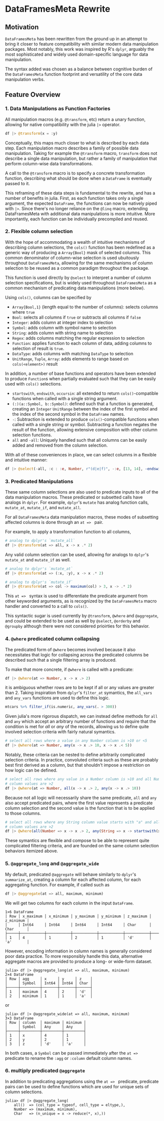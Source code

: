 # DataFramesMeta Rewrite

## Motivation

`DataFramesMeta` has been rewritten from the ground up in an attempt to bring it
closer to feature compatibility with similar modern data manipulation packages.
Most notably, this work was inspired by R's `dplyr`, arguably the most 
sophisticated and widely used domain-specific language for data manipulation.

The syntax added was chosen as a balance between cognitive burden of the 
`DataFramesMeta` function footprint and versatility of the core data manipulation
verbs.

## Feature Overview

### 1. Data Manipulations as Function Factories

All manipulation macros (e.g. `@transform`, etc) return a unary function,
allowing for native compatibility with the julia `|>` operator. 

```julia
df |> @transform(x = :y)
```

Conceptually, this maps much closer to what is described by each data step.
Each manipulation macro describes a family of possible data manipulation. Taking
for example the `@transform` macro, `transform` does not describe a single 
data manipulation, but rather a family of manipulation that perform column-wise
data transformations. 

A call to the `@transform` macro is to specify a concrete transformation
function, describing what should be done when a `DataFrame` is eventually 
passed to it. 

This reframing of these data steps is fundamental to the rewrite, and has a
number of benefits in julia. First, as each function takes only a single
argument, the expected `DataFrame`, the functions can now be natively piped
with `|>`. Since there's no longer reliance on the `@linq` macro, extending
DataFramesMeta with additional data manipulations is more intuitive. More
importantly, each function can be individually precompiled and reused.

### 2. Flexible column selection

With the hope of accommodating a wealth of intuitive mechanisms of describing
column selections, the `cols()` function has been redefined as a generic way
of producing a `Array{Bool}` mask of selected columns. This common denominator
of column-wise selection is used ubuitously throughout `DataFramesMeta`, allowing
for the same mechanisms of column selection to be reused as a common paradigm
throughout the package. 

This function is used directly by `@select` to interpret a number of column 
selection specifications, but is widely used throughout `DataFramesMeta` as a 
common mechanism of predicating data manipulations (more below).

Using `cols()`, columns can be specified by

- `Array{Bool,1}` (length equal to the number of columns): selects columns
  where `true`
- `Bool`: selects all columns if `true` or subtracts all columns if `false`
- `Integer`: adds column at integer index to selection
- `Symbol`: adds column with symbol name to selection
- `String`: adds column with string name to selection
- `Regex`: adds columns matching the regular expression to selection
- `Function`: applies function to each column of data, adding columns to
  selection of result is `true`. 
- `DataType`: adds columns with matching `DataType` to selection
- `UnitRange`, `Tuple`, `Array`: adds elements to range based on
  `cols(<element>)` result

In addition, a number of base functions and operators have been extended to 
produce `Function`s when partially evaluated such that they can be easily used
with `cols()` selections. 

- `startswith`, `endswith`, `occursin`: all extended to return
  `cols()`-compatible functions when called with a single string argument.
- `(:)(a::Symbol, b::Symbol)`: defined such that a function is generated,
  creating an `Integer` `UnitRange` between the index of the first symbol and
  the index of the second symbol in the `DataFrame` names.
- `-`: Subtraction is extended to produce `cols()`-compatible functions when
  called with a single string or symbol. Subtracting a function negates the
  result of the function, allowing extensive composition with other column
  selection functions.
- `all` and `-all`: Uniquely handled such that all columns can be easily added
  and removed from the column selection.

With all of these conveniences in place, we can select columns in a flexible and
intuitive manner:

```julia
df |> @select(-all, :c : :e, Number, r"(d|e|f)", -:e, [13, 14], -endswith("z")) 
```

### 3. Predicated Manipulations

These same column selections are also used to predicate inputs to all of the
data manipulation macros. These predicated or subsetted calls have analogs
in `dplyr`. For example, `dplyr`'s `mutate` has analog function calls, 
`mutate_at`, `mutate_if`, and `mutate_all`. 

For all `DataFramesMeta` data manipulation macros, these modes of subsetting
affected columns is done through an `at => ` pair. 

For example, to apply a transformation function to all columns, 

```julia
# analog to dplyr's `mutate_all`
df |> @transform(at => all, x -> x .* 2)
```

Any valid column selection can be used, allowing for analogs to `dplyr`'s 
`mutate_at` and `mutate_if` as well. 

```julia
# analog to dplyr's `mutate_at`
df |> @transform(at => (:x, :y), x -> x .* 2)
```

```julia
# analog to dplyr's `mutate_if`
df |> @transform(at => col -> maximum(col) > 3, x -> .* 2)
```

This `at => ` syntax is used to differentiate the predicate argument from 
other keyworded arguments, as is recognized by the `DataFramesMeta` macro 
handler and converted to a call to `cols()`. 

This syntactic sugar is used currently by `@transform`, `@where` and
`@aggregate`, and could be extended to be used as well by `@select`, `@orderby`
and `@groupby` although there were not considered prioirties for this behavior.

### 4. `@where` predicated column collapsing

The predicated form of `@where` becomes involved because it also necessitates
that logic for collapsing across the predicated columns be described such that a
single filtering array is produced.

To make that more concrete, if `@where` is called with a predicate:

```julia
df |> @where(at => Number, x -> x .> 2)
```

it is ambiguous whether rows are to be kept if all or any values are greater
than 2. Taking inspiration from `dplyr`'s `filter_at` symantics, the `all_vars`
and `any_vars` functions are used to define this logic. 

```R
mtcars %>% filter_if(is.numeric, any_vars(. > 300))
```

Given julia's more rigorous dispatch, we can instead define methods for `all`
and `any` which accept an arbitrary number of functions and require that the
condition is met for *all* or *any* of the records, allowing us to define
quite involved selection criteria with fairly natural symantics. 

```julia
# select all rows where a value in any Number column is >10 or <5
df |> @where(at => Number, any(x -> x .> 10, x -> x .< 5))
```

Notably, these criteria can be nested to define arbitrarily complicated
selection criteria. In practice, convoluted criteria such as these are probably
best first derived as a column, but that shouldn't impose a restriction on 
how logic can be defined.

```julia
# select all rows where any value in a Number column is >10 and all Number
# column values are >2
df |> @where(at => Number, all(x -> x .> 2, any(x -> x .> 10)) 
```

Because not all logic will necessarily share the same predicate, `all` and
`any` also accept predicated pairs, where the first value represents a predicate
column selection and the second value is the function that is to be applied 
to those columns. 

```julia
# select all rows where any String column value starts with "a" and all Number
# column values are >2
df |> @where(all(Number => x -> x .> 2, any(String => x -> startswith(x, "a"))))
```

These symantics are flexible and compose to be able to represent quite
complicated filtering criteria, and are founded on the same column selection
behaviors itemized above.

### 5. `@aggregate_long` and `@aggregate_wide`

My default, predicated `@aggregate` will behave similarly to `dplyr`'s
`summarize_at`, creating a column for each affected column, for each
aggregating function. For example, if called such as

```julia
df |> @aggregate(at => all, maximum, minimum)
```

We will get two columns for each column in the input `DataFrame`. 

```
1×6 DataFrame
│ Row │ x_maximum │ x_minimum │ y_maximum │ y_minimum │ z_maximum │ z_minimum │
│     │ Int64     │ Int64     │ Int64     │ Int64     │ Char      │ Char      │
├─────┼───────────┼───────────┼───────────┼───────────┼───────────┼───────────┤
│ 1   │ 4         │ 1         │ 2         │ 1         │ 'd'       │ 'a'       │
```

However, encoding information in column names is generally considered poor 
data practice. To more responsibly handle this data, alternative aggregate
macros are provided to produce a long- or wide-form dataset. 

```
julia> df |> @aggregate_long(at => all, maximum, minimum)
2×4 DataFrame
│ Row │ agg     │ x     │ y     │ z    │
│     │ Symbol  │ Int64 │ Int64 │ Char │
├─────┼─────────┼───────┼───────┼──────┤
│ 1   │ maximum │ 4     │ 2     │ 'd'  │
│ 2   │ minimum │ 1     │ 1     │ 'a'  │
```

or

```
julia> df |> @aggregate_wide(at => all, maximum, minimum)
3×3 DataFrame
│ Row │ column  │ maximum │ minimum │
│     │ Symbol  │ Any     │ Any     │
├─────┼─────────┼─────────┼─────────┤
│ 1   │ x       │ 4       │ 1       │
│ 2   │ y       │ 2       │ 1       │
│ 3   │ z       │ 'd'     │ 'a'     │
```

In both cases, a `Symbol` can be passed immediately after the `at => `
predicate to rename the `:agg` or `:column` default column names. 

### 6. multiply predicated `@aggregate`

In addition to predicating aggregations using the `at => ` predicate, predicate
pairs can be used to define functions which are used for unique sets of column
selections.

```
julia> df |> @aggregate_long(  
    all()  => (col_type = typeof, cell_type = eltype,),
    Number => (maximum, minimum),
    Char   => (n_unique = x -> reduce(*, x),))  
```

